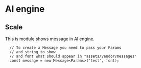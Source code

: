 # Al engine
## Scale

This is module shows message in Al engine.

```nashorn js
  // To create a Message you need to pass your Params
  // and string to show
  // and font what should appear in "assets/vendor/messages"
  const message = new Message<Params>('test', font);
``` 
